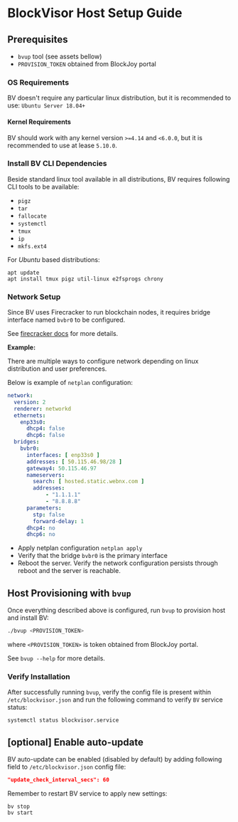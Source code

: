 # BlockVisor Host Setup Guide

## Prerequisites

 - `bvup` tool (see assets bellow)
 - `PROVISION_TOKEN` obtained from BlockJoy portal

### OS Requirements

BV doesn't require any particular linux distribution, but it is recommended to use:
`Ubuntu Server 18.04+`

#### Kernel Requirements

BV should work with any kernel version `>=4.14` and `<6.0.0`, but it is recommended to use at lease `5.10.0`.

### Install BV CLI Dependencies

Beside standard linux tool available in all distributions, BV requires following CLI tools to be available:

- `pigz`
- `tar`
- `fallocate`
- `systemctl`
- `tmux`
- `ip`
- `mkfs.ext4`

For _Ubuntu_ based distributions:

```shell
apt update
apt install tmux pigz util-linux e2fsprogs chrony
```

### Network Setup

Since BV uses Firecracker to run blockchain nodes, it requires bridge interface named `bvbr0` to be configured.

See [firecracker docs](https://github.com/firecracker-microvm/firecracker/blob/main/docs/network-setup.md#advanced-setting-up-a-bridge-interface) for more details.

**Example:**

There are multiple ways to configure network depending on linux distribution and user preferences.

Below is example of `netplan` configuration:

```yaml
network:
  version: 2
  renderer: networkd
  ethernets:
    enp33s0:
      dhcp4: false
      dhcp6: false
  bridges:
    bvbr0:
      interfaces: [ enp33s0 ]
      addresses: [ 50.115.46.98/28 ]
      gateway4: 50.115.46.97
      nameservers:
        search: [ hosted.static.webnx.com ]
        addresses:
            - "1.1.1.1"
            - "8.8.8.8"
      parameters:
        stp: false
        forward-delay: 1
      dhcp4: no
      dhcp6: no
```
- Apply netplan configuration `netplan apply`
- Verify that the bridge `bvbr0` is the primary interface
- Reboot the server. Verify the network configuration persists through reboot and the server is reachable.

## Host Provisioning with `bvup`

Once everything described above is configured, run `bvup` to provision host and install BV: 

```sh
./bvup <PROVISION_TOKEN> 
```
where `<PROVISION_TOKEN>` is token  obtained from BlockJoy portal.

See `bvup --help` for more details.

### Verify Installation 
After successfully running `bvup`, verify the config file is present within `/etc/blockvisor.json`
and run the following command to verify `BV` service status: 
```shell
systemctl status blockvisor.service
```

## [optional] Enable auto-update

BV auto-update can be enabled (disabled by default)
by adding following field to `/etc/blockvisor.json` config file:
```json
"update_check_interval_secs": 60
```

Remember to restart BV service to apply new settings:
```shell
bv stop
bv start
```
